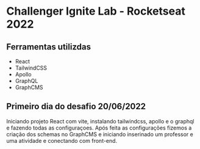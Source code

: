 # Challenger Ignite Lab - Rocketseat 2022

## Ferramentas utilizdas

- React
- TailwindCSS
- Apollo
- GraphQL
- GraphCMS

## Primeiro dia do desafio 20/06/2022

Iniciando projeto React com vite, instalando tailwindcss, apollo e o graphql e fazendo todas as configuraçoes. Após feita as configurações fizemos a criação dos schemas no GraphCMS e iniciando inserinado um professor e uma atividade e conectando com front-end.
